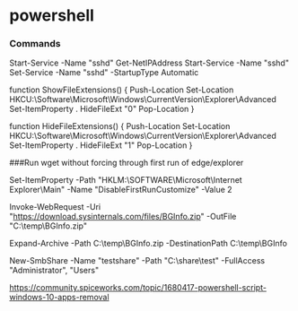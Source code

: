 # powershell

### Commands
Start-Service -Name "sshd"
Get-NetIPAddress
Start-Service -Name "sshd"
Set-Service -Name "sshd" -StartupType Automatic

function ShowFileExtensions() 
{
    Push-Location
    Set-Location HKCU:\Software\Microsoft\Windows\CurrentVersion\Explorer\Advanced
    Set-ItemProperty . HideFileExt "0"
    Pop-Location
}

function HideFileExtensions() 
{
    Push-Location
    Set-Location HKCU:\Software\Microsoft\Windows\CurrentVersion\Explorer\Advanced
    Set-ItemProperty . HideFileExt "1"
    Pop-Location
}

###Run wget without forcing through first run of edge/explorer

Set-ItemProperty -Path "HKLM:\SOFTWARE\Microsoft\Internet Explorer\Main" -Name "DisableFirstRunCustomize" -Value 2

Invoke-WebRequest -Uri "https://download.sysinternals.com/files/BGInfo.zip" -OutFile "C:\temp\BGInfo.zip"

Expand-Archive -Path C:\temp\BGInfo.zip -DestinationPath C:\temp\BGInfo


New-SmbShare -Name "testshare" -Path "C:\share\test" -FullAccess "Administrator", "Users"

https://community.spiceworks.com/topic/1680417-powershell-script-windows-10-apps-removal

